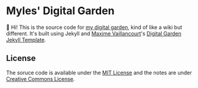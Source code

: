 # Myles' Digital Garden

:wave: Hi! This is the source code for [my digital garden](https://myles.wiki/), kind of like a wiki but different. It's built using Jekyll and [Maxime Vaillancourt](https://maximevaillancourt.com/)'s [Digital Garden Jekyll Template](https://github.com/maximevaillancourt/digital-garden-jekyll-template).

## License

The soruce code is available under the [MIT License](LICENSE) and the notes are under [Creative Commons License](_pages/license.md).
